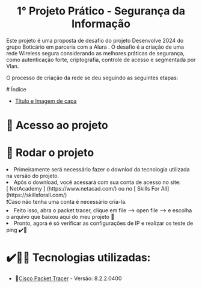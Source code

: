 <h1 align="center">1° Projeto Prático - Segurança da Informação</h1>

<spam>
 Este projeto é uma proposta de desafio do projeto Desenvolve 2024 do grupo Boticário em parceria com a Alura . 
O desafio é a criação de uma rede Wireless segura considerando as melhores práticas de segurança, como autenticação forte, criptografia, controle de acesso e segmentada por Vlan.  
</spam>
<p>O processo de criação da rede se deu seguindo as seguintes etapas: </p>

<div>
# Índice 

* [Título e Imagem de capa](#Título-e-Imagem-de-capa)


</div>

# 📁 Acesso ao projeto


# 🔽 Rodar o projeto
<li> Primeiramente será necessário fazer o downlod da tecnologia utilizada na versão do projeto. </li>
<li> Após o download, você acessará com sua conta de acesso no site:</br> 
[ NetAcademy ] (https://www.netacad.com/) ou no [ Skills For All] (https://skillsforall.com/) </li>
❗Caso não tenha uma conta é necessário cria-la. 
<li> Feito isso, abra o packet tracer, clique em file --> open file --> e escolha o arquivo que baixou aqui do meu projeto 🙂 </li>
<li> Pronto, agora é só verificar as configurações de IP e realizar os teste de ping ✔️💯</li>



# ✔️👨‍💻 Tecnologias utilizadas: 

- 🔗[Cisco Packet Tracer](https://www.netacad.com/courses/packet-tracer) - Versão: 8.2.2.0400
